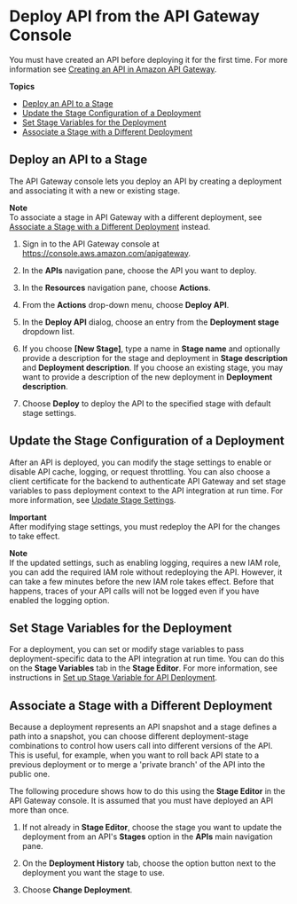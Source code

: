 # Deploy API from the API Gateway Console<a name="how-to-deploy-api-with-console"></a>

 You must have created an API before deploying it for the first time\. For more information see [Creating an API in Amazon API Gateway](how-to-create-api.md)\. 

**Topics**
+ [Deploy an API to a Stage](#how-to-deploy-api-console)
+ [Update the Stage Configuration of a Deployment](#how-to-deploy-api-update-stage-settings)
+ [Set Stage Variables for the Deployment](#how-to-deploy-api-set-stage-variables)
+ [Associate a Stage with a Different Deployment](#how-to-deploy-change-deployment-console)

## Deploy an API to a Stage<a name="how-to-deploy-api-console"></a>

 The API Gateway console lets you deploy an API by creating a deployment and associating it with a new or existing stage\. 

**Note**  
To associate a stage in API Gateway with a different deployment, see [Associate a Stage with a Different Deployment](#how-to-deploy-change-deployment-console) instead\.

1. Sign in to the API Gateway console at [https://console\.aws\.amazon\.com/apigateway](https://console.aws.amazon.com/apigateway)\.

1.  In the **APIs** navigation pane, choose the API you want to deploy\. 

1. In the **Resources** navigation pane, choose **Actions**\.

1. From the **Actions** drop\-down menu, choose **Deploy API**\.

1. In the **Deploy API** dialog, choose an entry from the **Deployment stage** dropdown list\. 

1. If you choose **\[New Stage\]**, type a name in **Stage name** and optionally provide a description for the stage and deployment in **Stage description** and **Deployment description**\. If you choose an existing stage, you may want to provide a description of the new deployment in **Deployment description**\.

1. Choose **Deploy** to deploy the API to the specified stage with default stage settings\.

## Update the Stage Configuration of a Deployment<a name="how-to-deploy-api-update-stage-settings"></a>

 After an API is deployed, you can modify the stage settings to enable or disable API cache, logging, or request throttling\. You can also choose a client certificate for the backend to authenticate API Gateway and set stage variables to pass deployment context to the API integration at run time\. For more information, see [Update Stage Settings](stages.md#how-to-stage-settings)\. 

**Important**  
After modifying stage settings, you must redeploy the API for the changes to take effect\.

**Note**  
 If the updated settings, such as enabling logging, requires a new IAM role, you can add the required IAM role without redeploying the API\. However, it can take a few minutes before the new IAM role takes effect\. Before that happens, traces of your API calls will not be logged even if you have enabled the logging option\. 

## Set Stage Variables for the Deployment<a name="how-to-deploy-api-set-stage-variables"></a>

 For a deployment, you can set or modify stage variables to pass deployment\-specific data to the API integration at run time\. You can do this on the **Stage Variables** tab in the **Stage Editor**\. For more information, see instructions in [Set up Stage Variable for API Deployment](stage-variables.md)\. 

## Associate a Stage with a Different Deployment<a name="how-to-deploy-change-deployment-console"></a>

 Because a deployment represents an API snapshot and a stage defines a path into a snapshot, you can choose different deployment\-stage combinations to control how users call into different versions of the API\. This is useful, for example, when you want to roll back API state to a previous deployment or to merge a 'private branch' of the API into the public one\. 

 The following procedure shows how to do this using the **Stage Editor** in the API Gateway console\. It is assumed that you must have deployed an API more than once\. 

1. If not already in **Stage Editor**, choose the stage you want to update the deployment from an API's **Stages** option in the **APIs** main navigation pane\.

1. On the **Deployment History** tab, choose the option button next to the deployment you want the stage to use\.

1. Choose **Change Deployment**\.